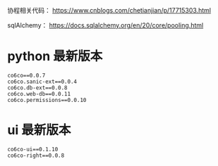 协程相关代码：
https://www.cnblogs.com/chetianjian/p/17715303.html

sqlAlchemy：
https://docs.sqlalchemy.org/en/20/core/pooling.html

# python 最新版本
```
co6co==0.0.7
co6co.sanic-ext==0.0.4
co6co.db-ext==0.0.8
co6co.web-db==0.0.11
co6co.permissions==0.0.10

```

# ui 最新版本
```
co6co-ui==0.1.10 
co6co-right==0.0.8

```


